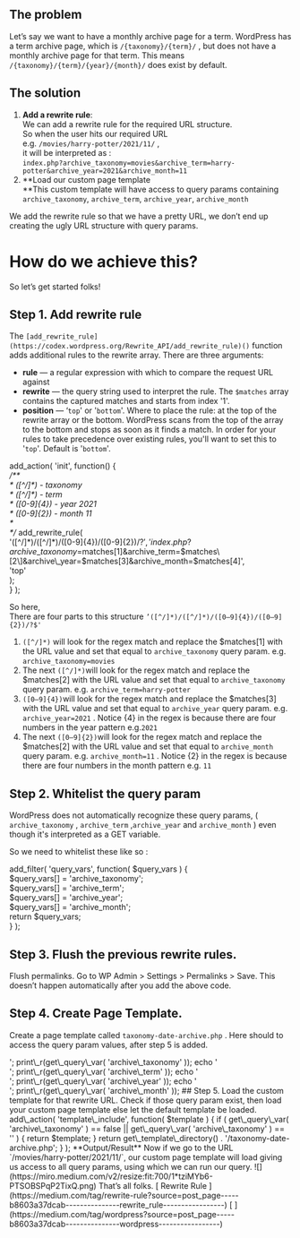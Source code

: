 ## The problem

Let’s say we want to have a monthly archive page for a term. WordPress has a term archive page, which is `/{taxonomy}/{term}/` , but does not have a monthly archive page for that term. This means `/{taxonomy}/{term}/{year}/{month}/` does exist by default.

## The solution

1. **Add a rewrite rule**:  
    We can add a rewrite rule for the required URL structure.  
    So when the user hits our required URL  
    e.g. `/movies/harry-potter/2021/11/` ,  
    it will be interpreted as :  
    `index.php?archive_taxonomy=movies&archive_term=harry-potter&archive_year=2021&archive_month=11`
2. **Load our custom page template  
    **This custom template will have access to query params containing `archive_taxonomy`, `archive_term`, `archive_year`, `archive_month`

We add the rewrite rule so that we have a pretty URL, we don’t end up creating the ugly URL structure with query params.

# How do we achieve this?

So let’s get started folks!

## Step 1. Add rewrite rule

The `[add_rewrite_rule](https://codex.wordpress.org/Rewrite_API/add_rewrite_rule)()` function adds additional rules to the rewrite array. There are three arguments:

- **rule** — a regular expression with which to compare the request URL against
- **rewrite** — the query string used to interpret the rule. The `$matches` array contains the captured matches and starts from index '1'.
- **position** — ‘`top`' or '`bottom`'. Where to place the rule: at the top of the rewrite array or the bottom. WordPress scans from the top of the array to the bottom and stops as soon as it finds a match. In order for your rules to take precedence over existing rules, you'll want to set this to '`top`'. Default is '`bottom`'.

add\_action( 'init',  function() {  
   _/\*\*  
    \* (\[^/\]\*) - taxonomy  
    \* (\[^/\]\*) - term  
    \* (\[0-9\]{4}) - year 2021  
    \* (\[0-9\]{2}) - month 11  
    \*  
    \*/_   add\_rewrite\_rule(  
      '(\[^/\]\*)/(\[^/\]\*)/(\[0-9\]{4})/(\[0-9\]{2})/?$',  
        'index.php?archive\_taxonomy=$matches\[1\]&archive\_term=$matches\[2\]&archive\_year=$matches\[3\]&archive\_month=$matches\[4\]',  
        'top'  
    );  
} );

So here,  
There are four parts to this structure `’([^/]*)/([^/]*)/([0–9]{4})/([0–9]{2})/?$'`

1. `([^/]*)` will look for the regex match and replace the $matches\[1\] with the URL value and set that equal to `archive_taxonomy` query param. e.g. `archive_taxonomy=movies`
2. The next `([^/]*)`will look for the regex match and replace the $matches\[2\] with the URL value and set that equal to `archive_taxonomy` query param. e.g. `archive_term=harry-potter`
3. `([0–9]{4})`will look for the regex match and replace the $matches\[3\] with the URL value and set that equal to `archive_year` query param. e.g. `archive_year=2021` . Notice {4} in the regex is because there are four numbers in the year pattern e.g.`2021`
4. The next `([0–9]{2})`will look for the regex match and replace the $matches\[2\] with the URL value and set that equal to `archive_month` query param. e.g. `archive_month=11` . Notice {2} in the regex is because there are four numbers in the month pattern e.g. `11`

## Step 2. Whitelist the query param

WordPress does not automatically recognize these query params, ( `archive_taxonomy` , `archive_term` ,`archive_year` and `archive_month` ) even though it's interpreted as a GET variable.

So we need to whitelist these like so :

add\_filter( 'query\_vars', function( $query\_vars ) {  
   $query\_vars\[\] = 'archive\_taxonomy';  
   $query\_vars\[\] = 'archive\_term';  
   $query\_vars\[\] = 'archive\_year';  
   $query\_vars\[\] = 'archive\_month';  
   return $query\_vars;  
} );

## Step 3. Flush the previous rewrite rules.

Flush permalinks. Go to WP Admin > Settings > Permalinks > Save. This doesn’t happen automatically after you add the above code.

## Step 4. Create Page Template.

Create a page template called `taxonomy-date-archive.php` . Here should to access the query param values, after step 5 is added.

<?php  
_/\*\*  
 \* Template Name: Taxonomy Date Archive.  
 \*  
 \*/  
  
_echo 'Hello World';  
  
echo '<pre/>';  
print\_r(get\_query\_var( 'archive\_taxonomy' ));  
echo '<br>';  
print\_r(get\_query\_var( 'archive\_term' ));  
echo '<br>';  
print\_r(get\_query\_var( 'archive\_year' ));  
echo '<br>';  
print\_r(get\_query\_var( 'archive\_month' ));

## Step 5. Load the custom template for that rewrite URL.

Check if those query param exist, then load your custom page template else let the default template be loaded.

add\_action( 'template\_include', function( $template ) {  
   if ( get\_query\_var( 'archive\_taxonomy' ) == false || get\_query\_var( 'archive\_taxonomy' ) == '' ) {  
      return $template;  
   }  
  
   return get\_template\_directory() . '/taxonomy-date-archive.php';  
} );

**Output/Result**

Now if we go to the URL `/movies/harry-potter/2021/11/`, our custom page template will load giving us access to all query params, using which we can run our query.

![](https://miro.medium.com/v2/resize:fit:700/1*tziMYb6-PTSOBSPqP2TixQ.png)

That’s all folks.

[

Rewrite Rule

](https://medium.com/tag/rewrite-rule?source=post_page-----b8603a37dcab---------------rewrite_rule-----------------)

[

](https://medium.com/tag/wordpress?source=post_page-----b8603a37dcab---------------wordpress-----------------)
